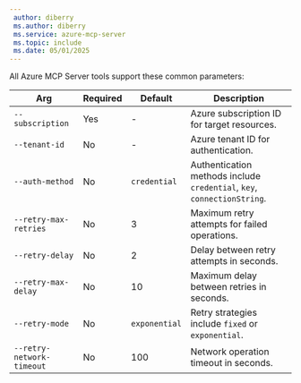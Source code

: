 ```yaml
---
 author: diberry
 ms.author: diberry
 ms.service: azure-mcp-server
 ms.topic: include
 ms.date: 05/01/2025
---
```


All Azure MCP Server tools support these common parameters:

| Arg | Required | Default | Description |
|-----------|----------|---------|-------------|
| `--subscription` | Yes | - | Azure subscription ID for target resources. |
| `--tenant-id` | No | - | Azure tenant ID for authentication. |
| `--auth-method` | No | `credential` | Authentication methods include `credential`, `key`, `connectionString`. |
| `--retry-max-retries` | No | 3 | Maximum retry attempts for failed operations. |
| `--retry-delay` | No | 2 | Delay between retry attempts in seconds. |
| `--retry-max-delay` | No | 10 | Maximum delay between retries in seconds. |
| `--retry-mode` | No | `exponential` | Retry strategies include `fixed` or `exponential`. |
| `--retry-network-timeout` | No | 100 | Network operation timeout in seconds. |
